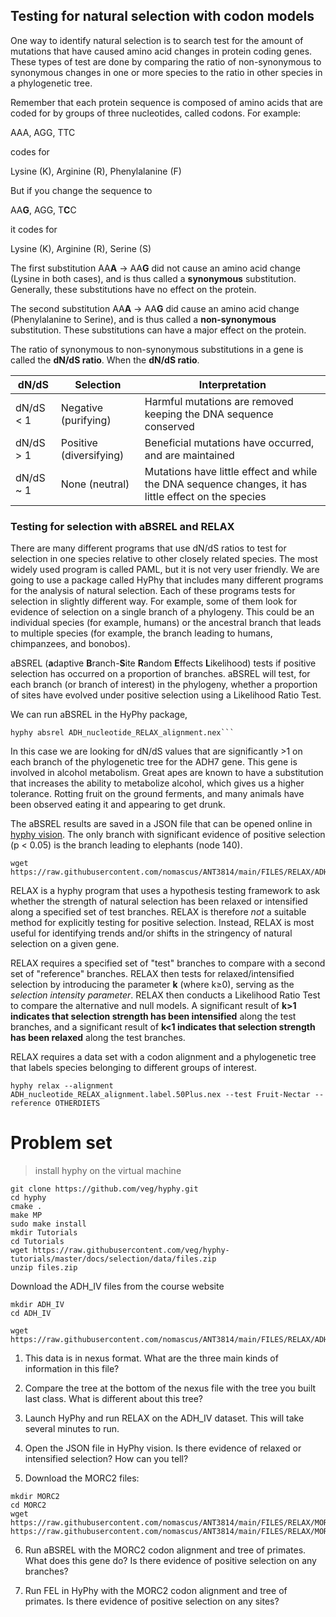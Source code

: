 ## Testing for natural selection with codon models

One way to identify natural selection is to search test for the amount of mutations that have caused amino acid changes in protein coding genes. These types of test are done by comparing the ratio of non-synonymous to synonymous changes in one or more species to the ratio in other species in a phylogenetic tree.

Remember that each protein sequence is composed of amino acids that are coded for by groups of three nucleotides, called codons. For example:

AAA, AGG,	TTC 

codes for 

Lysine (K), Arginine (R\), Phenylalanine (F)

But if you change the sequence to 

AA**G**, AGG,	T**C**C  

it codes for 

Lysine (K), Arginine (R\), Serine (S)

The first substitution AA**A** -> AA**G** did not cause an amino acid change (Lysine in both cases), and is thus called a **synonymous** substitution. Generally, these substitutions have no effect on the protein.

The second substitution AA**A** -> AA**G** did  cause an amino acid change (Phenylalanine to Serine), and is thus called a **non-synonymous** substitution. These substitutions can have a major effect on the protein.

The ratio of synonymous to non-synonymous substitutions in a gene is called the **dN/dS ratio**. 
When the  **dN/dS ratio**. 

dN/dS|Selection|Interpretation|
|---|---|---|
|dN/dS < 1|  Negative (purifying) |Harmful mutations are removed keeping the DNA sequence conserved
|dN/dS > 1|  Positive (diversifying) | Beneficial mutations have occurred, and are maintained
|dN/dS ~ 1|  None (neutral) | Mutations have little effect and while the DNA sequence changes, it has little effect on the species 

### Testing for selection with aBSREL and RELAX

There are many different programs that use dN/dS ratios to test for selection in one species relative to other closely related species. The most widely used program is called PAML, but it is not very user friendly. We are going to use a package called HyPhy that includes many different programs for the analysis of natural selection. Each of these programs tests for selection in slightly different way. For example, some of them look for evidence of selection on a single branch of a phylogeny. This could be an individual species (for example, humans) or the ancestral branch that leads to multiple species (for example, the branch leading to humans, chimpanzees, and bonobos).  

aBSREL (**a**daptive  **B**ranch-**S**ite  **R**andom  **E**ffects  **L**ikelihood) tests if positive selection has occurred on a proportion of branches. aBSREL will test, for each branch (or branch of interest) in the phylogeny, whether a proportion of sites have evolved under positive selection using a Likelihood Ratio Test.

We can run aBSREL in the HyPhy package, 

```
hyphy absrel ADH_nucleotide_RELAX_alignment.nex``` 
```
In this case we are looking for dN/dS values that are significantly >1 on each branch of the phylogenetic tree for the ADH7 gene. This gene is involved in alcohol metabolism. Great apes are known to have a substitution that increases the ability to metabolize alcohol, which gives us a higher tolerance. Rotting fruit on the ground ferments, and many animals have been observed eating it and appearing to get drunk. 

The aBSREL results are saved in a JSON file that can be opened online in [hyphy vision](vision.hyphy.org). The only branch with  significant evidence of positive selection (p < 0.05) is the branch leading to elephants (node 140). 

```
wget https://raw.githubusercontent.com/nomascus/ANT3814/main/FILES/RELAX/ADH_nucleotide_RELAX_alignment.label.nex
```


RELAX is a hyphy program that uses a hypothesis testing framework to ask whether the strength of natural selection has been relaxed or intensified along a specified set of test branches. RELAX is therefore  _not_  a suitable method for explicitly testing for positive selection. Instead, RELAX is most useful for identifying trends and/or shifts in the stringency of natural selection on a given gene.

RELAX requires a specified set of "test" branches to compare with a second set of "reference" branches.  RELAX then tests for relaxed/intensified selection by introducing the parameter  **k**  (where  k≥0), serving as the  _selection intensity parameter_. RELAX then conducts a Likelihood Ratio Test to compare the alternative and null models. A significant result of  **k>1 indicates that selection strength has been intensified**  along the test branches, and a significant result of  **k<1 indicates that selection strength has been relaxed**  along the test branches.

RELAX requires a data set with a codon alignment and a phylogenetic tree that labels species belonging to different groups of interest.

```
hyphy relax --alignment  ADH_nucleotide_RELAX_alignment.label.50Plus.nex --test Fruit-Nectar --reference OTHERDIETS
```


# Problem set

> install hyphy on the virtual machine

```
git clone https://github.com/veg/hyphy.git
cd hyphy
cmake .
make MP
sudo make install
mkdir Tutorials
cd Tutorials
wget https://raw.githubusercontent.com/veg/hyphy-tutorials/master/docs/selection/data/files.zip
unzip files.zip
```
Download the ADH_IV files from the course website
```
mkdir ADH_IV
cd ADH_IV

wget https://raw.githubusercontent.com/nomascus/ANT3814/main/FILES/RELAX/ADH_nucleotide_RELAX_alignment.label.50Plus.nex
```

1. This data is in nexus format. What are the three main kinds of information in this file?

2. Compare the tree at the bottom of the nexus file with the tree you built last class. What is different about this tree?

3. Launch HyPhy and run RELAX on the ADH_IV dataset. This will take several minutes to run.

4. Open the JSON file in HyPhy vision. Is there evidence of relaxed or intensified selection? How can you tell?

5. Download the MORC2 files:
```
mkdir MORC2 
cd MORC2
wget https://raw.githubusercontent.com/nomascus/ANT3814/main/FILES/RELAX/MORC2_sim_muscleco_Name.fasta
https://raw.githubusercontent.com/nomascus/ANT3814/main/FILES/RELAX/MORC2_species.nwk
```
6. Run aBSREL with the MORC2 codon alignment and tree of primates. What does this gene do? Is there evidence of positive selection on any branches?

7. Run FEL in HyPhy with the MORC2 codon alignment and tree of primates. Is there evidence of positive selection on any sites?


